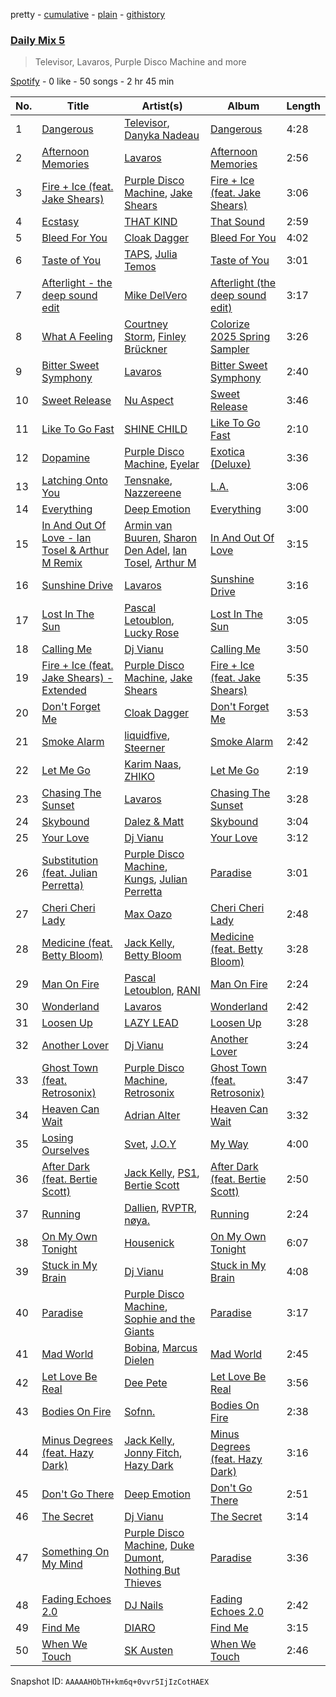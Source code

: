 pretty - [cumulative](/playlists/cumulative/37i9dQZF1E35783e1v1tLq.md) - [plain](/playlists/plain/37i9dQZF1E35783e1v1tLq) - [githistory](https://github.githistory.xyz/mdn522/spotify-playlist-archive/blob/main/playlists/plain/37i9dQZF1E35783e1v1tLq)

### [Daily Mix 5](https://open.spotify.com/playlist/37i9dQZF1E35783e1v1tLq)

> Televisor, Lavaros, Purple Disco Machine and more

[Spotify](https://open.spotify.com/user/spotify) - 0 like - 50 songs - 2 hr 45 min

| No. | Title | Artist(s) | Album | Length |
|---|---|---|---|---|
| 1 | [Dangerous](https://open.spotify.com/track/31I7IqAX8zBTqcKAOcQvuo) | [Televisor](https://open.spotify.com/artist/5h4HpujvLoTaqy2tkrs2DC), [Danyka Nadeau](https://open.spotify.com/artist/1bZhxzq9mhYkPf0wdxGko9) | [Dangerous](https://open.spotify.com/album/6i8dJoVXOwO93AAQ8t9nBy) | 4:28 |
| 2 | [Afternoon Memories](https://open.spotify.com/track/54qecgMjEvAQm0NoShlxHc) | [Lavaros](https://open.spotify.com/artist/56QnFN63OBCffhsKBcm78z) | [Afternoon Memories](https://open.spotify.com/album/0Z0QbTPVBRGCuTLjPsxuJx) | 2:56 |
| 3 | [Fire + Ice \(feat\. Jake Shears\)](https://open.spotify.com/track/54F4Vou1VXstyMzc2TcWGL) | [Purple Disco Machine](https://open.spotify.com/artist/2WBJQGf1bT1kxuoqziH5g4), [Jake Shears](https://open.spotify.com/artist/6prqlx3RqGdTYsXANXDCR1) | [Fire + Ice \(feat\. Jake Shears\)](https://open.spotify.com/album/6KuvTJQIhJSw4D0umoSnV1) | 3:06 |
| 4 | [Ecstasy](https://open.spotify.com/track/2K1WjqzeMlnQ412x7msDEf) | [THAT KIND](https://open.spotify.com/artist/4zxtCQ4mwZH38FVCSbpqlZ) | [That Sound](https://open.spotify.com/album/7tSONoRtPDEB6kZBeEEz0R) | 2:59 |
| 5 | [Bleed For You](https://open.spotify.com/track/5ZnhD8knCKyMRsH4EdMtck) | [Cloak Dagger](https://open.spotify.com/artist/7AAvvLkF2NLJANSmbDUfuX) | [Bleed For You](https://open.spotify.com/album/76BMmylYCMu0bgODDGUbTE) | 4:02 |
| 6 | [Taste of You](https://open.spotify.com/track/3zRjYB4Nd0ou1Sy5xR5ZgV) | [TAPS](https://open.spotify.com/artist/5QrxDmLYwnp8YopBdNlwG3), [Julia Temos](https://open.spotify.com/artist/4sUiTGTyvwqW4SVx4urOac) | [Taste of You](https://open.spotify.com/album/2KSMy7VUfYyy7sGStP5hi4) | 3:01 |
| 7 | [Afterlight \- the deep sound edit](https://open.spotify.com/track/3vHsHBBUgqz6ibw6hJEWUS) | [Mike DelVero](https://open.spotify.com/artist/3H4P9PZ9R8SL3KUcUl3bK3) | [Afterlight \(the deep sound edit\)](https://open.spotify.com/album/7C3WFFpb1E7GznkrTsSfqp) | 3:17 |
| 8 | [What A Feeling](https://open.spotify.com/track/4MqY1JHLLfI0V62iZ3MDNa) | [Courtney Storm](https://open.spotify.com/artist/6zd0ClAbzCmZ9qReLzekUV), [Finley Brückner](https://open.spotify.com/artist/5uKGAkqfrnsEV2sgPYvlb0) | [Colorize 2025 Spring Sampler](https://open.spotify.com/album/76pZhLeFjeLzer3jAul94N) | 3:26 |
| 9 | [Bitter Sweet Symphony](https://open.spotify.com/track/7KAdFPQFcNVklfV8Ekt4GL) | [Lavaros](https://open.spotify.com/artist/56QnFN63OBCffhsKBcm78z) | [Bitter Sweet Symphony](https://open.spotify.com/album/2fO8PGb6h57rDMyY2a0pT4) | 2:40 |
| 10 | [Sweet Release](https://open.spotify.com/track/0C6Sbwuo42ebcvGWeWCSEq) | [Nu Aspect](https://open.spotify.com/artist/4NhRml5ZOfNaYJAHUE0XwT) | [Sweet Release](https://open.spotify.com/album/4zTXYBo17dUAANAVmiJLtO) | 3:46 |
| 11 | [Like To Go Fast](https://open.spotify.com/track/0J8V24T1hRDQ7IS2zEFw4G) | [SHINE CHILD](https://open.spotify.com/artist/4SCEvku4atfpiyK28G2uGX) | [Like To Go Fast](https://open.spotify.com/album/2YKIvwgstdwpd4mrE0A94w) | 2:10 |
| 12 | [Dopamine](https://open.spotify.com/track/3x4HQL358aI7js8F43mN7S) | [Purple Disco Machine](https://open.spotify.com/artist/2WBJQGf1bT1kxuoqziH5g4), [Eyelar](https://open.spotify.com/artist/3u4qXYRgHgU7YtjZt9sduX) | [Exotica \(Deluxe\)](https://open.spotify.com/album/4lPKHjh6OjSKP4SsIxXIsv) | 3:36 |
| 13 | [Latching Onto You](https://open.spotify.com/track/2Eo5TuDu2fPROZ3ro7hvNd) | [Tensnake](https://open.spotify.com/artist/75nC6MXUalYZSOd7OfNkwq), [Nazzereene](https://open.spotify.com/artist/3juwo4sTF5okJNvCfQpArZ) | [L.A.](https://open.spotify.com/album/3IoL5TIdSTdVrZTPZ6OjVM) | 3:06 |
| 14 | [Everything](https://open.spotify.com/track/2jTb27ORGUVTBJqLRNp8h9) | [Deep Emotion](https://open.spotify.com/artist/7b94cJ9Zrt1O5MXXsbmvLe) | [Everything](https://open.spotify.com/album/25V6A0xYnCJWppZMjZsXwc) | 3:00 |
| 15 | [In And Out Of Love \- Ian Tosel & Arthur M Remix](https://open.spotify.com/track/0oDGWMZtNh7PLAq77vyCab) | [Armin van Buuren](https://open.spotify.com/artist/0SfsnGyD8FpIN4U4WCkBZ5), [Sharon Den Adel](https://open.spotify.com/artist/2GST08xzn3dJilysjDhSmi), [Ian Tosel](https://open.spotify.com/artist/03GzpL2janHl0iKZcBZXse), [Arthur M](https://open.spotify.com/artist/35suEWtnNRmI0px9rJjXv9) | [In And Out Of Love](https://open.spotify.com/album/4e2QetRWqlrP3POEmixCza) | 3:15 |
| 16 | [Sunshine Drive](https://open.spotify.com/track/1oiuAcQyot7TgBUZSzNDOO) | [Lavaros](https://open.spotify.com/artist/56QnFN63OBCffhsKBcm78z) | [Sunshine Drive](https://open.spotify.com/album/2WjSKmRFym679nh9a9yxpo) | 3:16 |
| 17 | [Lost In The Sun](https://open.spotify.com/track/2tKnIEdSmVJ4dRzU3mKUnT) | [Pascal Letoublon](https://open.spotify.com/artist/0oXTS2yHUnuji1R7kc9J9a), [Lucky Rose](https://open.spotify.com/artist/5ShkaitLUorYdZgJMqTF5E) | [Lost In The Sun](https://open.spotify.com/album/7G6gn0CNNrwVkTiyMFv53O) | 3:05 |
| 18 | [Calling Me](https://open.spotify.com/track/5DARmPn0gAcCbgalCf8086) | [Dj Vianu](https://open.spotify.com/artist/20UG9RJ4pMncdPXRgA8mrl) | [Calling Me](https://open.spotify.com/album/3YVVNEicTQ8wtXrUod1YCD) | 3:50 |
| 19 | [Fire + Ice \(feat\. Jake Shears\) \- Extended](https://open.spotify.com/track/6LH0C6zrtXpcLtv3EVROl5) | [Purple Disco Machine](https://open.spotify.com/artist/2WBJQGf1bT1kxuoqziH5g4), [Jake Shears](https://open.spotify.com/artist/6prqlx3RqGdTYsXANXDCR1) | [Fire + Ice \(feat\. Jake Shears\)](https://open.spotify.com/album/6KuvTJQIhJSw4D0umoSnV1) | 5:35 |
| 20 | [Don't Forget Me](https://open.spotify.com/track/6eMk63t0Y1z9l43Y6pCyiO) | [Cloak Dagger](https://open.spotify.com/artist/7AAvvLkF2NLJANSmbDUfuX) | [Don't Forget Me](https://open.spotify.com/album/3cYP2KfaxATWDGW6NGr9xH) | 3:53 |
| 21 | [Smoke Alarm](https://open.spotify.com/track/4rs6ZnMkkm0tDumyNInSai) | [liquidfive](https://open.spotify.com/artist/5N8lMhIyJ5Qtasb02tmK47), [Steerner](https://open.spotify.com/artist/1TMa2M8BSbJP1rqX83wALz) | [Smoke Alarm](https://open.spotify.com/album/1fa6usrAvGfRkyVSNdQXux) | 2:42 |
| 22 | [Let Me Go](https://open.spotify.com/track/4QdlsAswgRCaGoeEE20tse) | [Karim Naas](https://open.spotify.com/artist/0CtbEQRf5QgHb89JgCl95n), [ZHIKO](https://open.spotify.com/artist/0zr2hUrgdQC7g7v2fpd166) | [Let Me Go](https://open.spotify.com/album/41eeQUwNXoYxLzrMKZ3lhj) | 2:19 |
| 23 | [Chasing The Sunset](https://open.spotify.com/track/3JdJsTjgCZ2FsFahVbl2aF) | [Lavaros](https://open.spotify.com/artist/56QnFN63OBCffhsKBcm78z) | [Chasing The Sunset](https://open.spotify.com/album/1Suc6Nxi4TfG5NVR0wQZvQ) | 3:28 |
| 24 | [Skybound](https://open.spotify.com/track/3ywlqn1d8nmJT4uTeafD5N) | [Dalez & Matt](https://open.spotify.com/artist/5crrgY5IwsUE2SrmCuROV7) | [Skybound](https://open.spotify.com/album/3LjdSbCSOk4cjyZq30OucU) | 3:04 |
| 25 | [Your Love](https://open.spotify.com/track/7bk6DQZVHGzbweO3nX3Epr) | [Dj Vianu](https://open.spotify.com/artist/20UG9RJ4pMncdPXRgA8mrl) | [Your Love](https://open.spotify.com/album/7qVjLhdmC8AHgbOiixaDcZ) | 3:12 |
| 26 | [Substitution \(feat\. Julian Perretta\)](https://open.spotify.com/track/6BjG4NirMgJfC6QAvbfBNG) | [Purple Disco Machine](https://open.spotify.com/artist/2WBJQGf1bT1kxuoqziH5g4), [Kungs](https://open.spotify.com/artist/7keGfmQR4X5w0two1xKZ7d), [Julian Perretta](https://open.spotify.com/artist/2JLl6rSFWx9YuSPLcLhkAG) | [Paradise](https://open.spotify.com/album/1jWcipGHDLJ94RMB2XUhgK) | 3:01 |
| 27 | [Cheri Cheri Lady](https://open.spotify.com/track/6dHGS1EnyJ0nXLkjjJNV2b) | [Max Oazo](https://open.spotify.com/artist/5uNCgXcFgj0OyipmIk8ZUi) | [Cheri Cheri Lady](https://open.spotify.com/album/7H5u1If8qjrfs4g90pMUpe) | 2:48 |
| 28 | [Medicine \(feat\. Betty Bloom\)](https://open.spotify.com/track/5QpmOkxVbi63rY5a1VmyWj) | [Jack Kelly](https://open.spotify.com/artist/1qXQAJC0HsasWQhGI8P1QC), [Betty Bloom](https://open.spotify.com/artist/028AENVWICmqAiAj5xXncO) | [Medicine \(feat\. Betty Bloom\)](https://open.spotify.com/album/62MZQyThHHh3xs5gfXDOP7) | 3:28 |
| 29 | [Man On Fire](https://open.spotify.com/track/4OKkbosoXkfKYXxibXRmt5) | [Pascal Letoublon](https://open.spotify.com/artist/0oXTS2yHUnuji1R7kc9J9a), [RANI](https://open.spotify.com/artist/3SYnDj7btg9gFY7ps8m5d5) | [Man On Fire](https://open.spotify.com/album/77eJN6kno441IKlu6A0DcB) | 2:24 |
| 30 | [Wonderland](https://open.spotify.com/track/79tVB3JZAs2APwYokjg91d) | [Lavaros](https://open.spotify.com/artist/56QnFN63OBCffhsKBcm78z) | [Wonderland](https://open.spotify.com/album/7AlWrvoqjiOpKocMlznPNb) | 2:42 |
| 31 | [Loosen Up](https://open.spotify.com/track/3Pg9EfQ3GxzcaPGyliSlTo) | [LAZY LEAD](https://open.spotify.com/artist/5WryQbBpTV7ajbNnNS8qvm) | [Loosen Up](https://open.spotify.com/album/5TaOkLrqqkENVQUElAapqx) | 3:28 |
| 32 | [Another Lover](https://open.spotify.com/track/5Cfe9ooVWhv5Z0WOVOg72O) | [Dj Vianu](https://open.spotify.com/artist/20UG9RJ4pMncdPXRgA8mrl) | [Another Lover](https://open.spotify.com/album/3pAIop6Zy6YLzuAgqXH5oI) | 3:24 |
| 33 | [Ghost Town \(feat\. Retrosonix\)](https://open.spotify.com/track/0nhzNdW0JATIGNAYNMqLOS) | [Purple Disco Machine](https://open.spotify.com/artist/2WBJQGf1bT1kxuoqziH5g4), [Retrosonix](https://open.spotify.com/artist/7ozZtCyuxy8HQjCW7RYdEx) | [Ghost Town \(feat\. Retrosonix\)](https://open.spotify.com/album/6WvJMCdN8BN7DgrtEeupwh) | 3:47 |
| 34 | [Heaven Can Wait](https://open.spotify.com/track/04OafTXw4KTWEoWuRBe522) | [Adrian Alter](https://open.spotify.com/artist/0tXN4gJscItd7NW4EAgzla) | [Heaven Can Wait](https://open.spotify.com/album/523Ze7fswvMIQ6GxhWu7tv) | 3:32 |
| 35 | [Losing Ourselves](https://open.spotify.com/track/4lvoPhpTqW1QyZDRFNQgRk) | [Svet](https://open.spotify.com/artist/4tmP9ZUyjTRZgjCnooFUP6), [J.O.Y](https://open.spotify.com/artist/1oB65aeaC4Cql0h6VvX0mm) | [My Way](https://open.spotify.com/album/7GtiaMlG61w0De8ZSAEw4f) | 4:00 |
| 36 | [After Dark \(feat\. Bertie Scott\)](https://open.spotify.com/track/0sAqEw6rOWR9PnupTSr150) | [Jack Kelly](https://open.spotify.com/artist/1qXQAJC0HsasWQhGI8P1QC), [PS1](https://open.spotify.com/artist/7bZGP9ijvv55LOENT634Mj), [Bertie Scott](https://open.spotify.com/artist/2m0xNVRx1tAHY3pfNXt7Ro) | [After Dark \(feat\. Bertie Scott\)](https://open.spotify.com/album/0r6Vz7JvJ6bnKX0fe5R4Uv) | 2:50 |
| 37 | [Running](https://open.spotify.com/track/0jklS76hKfMUIUuhlMoke2) | [Dallien](https://open.spotify.com/artist/3iAbOn3r0bXmmxyQYBxVHJ), [RVPTR](https://open.spotify.com/artist/48fFW9rHg6jYYbPPnI1Ye4), [nøya.](https://open.spotify.com/artist/7uQIdGvojsQWSphx9QHNYD) | [Running](https://open.spotify.com/album/3QGBIxkCLXi5Xc2qg8nc9x) | 2:24 |
| 38 | [On My Own Tonight](https://open.spotify.com/track/6rI8lEjWZ2iKVSsPfvaVyX) | [Housenick](https://open.spotify.com/artist/0c0nrn7dmEqf6X7m0j5R6a) | [On My Own Tonight](https://open.spotify.com/album/2x17pKmv6HZfxMVzYMtkAR) | 6:07 |
| 39 | [Stuck in My Brain](https://open.spotify.com/track/3F2Nam3OUivYWuIN4r5a94) | [Dj Vianu](https://open.spotify.com/artist/20UG9RJ4pMncdPXRgA8mrl) | [Stuck in My Brain](https://open.spotify.com/album/0Kc11fXgURgz23lYfiE0PB) | 4:08 |
| 40 | [Paradise](https://open.spotify.com/track/2Cut0uU12eG1uiylWrhZXF) | [Purple Disco Machine](https://open.spotify.com/artist/2WBJQGf1bT1kxuoqziH5g4), [Sophie and the Giants](https://open.spotify.com/artist/4FrXHrpbDLNyO3pbVv8RmF) | [Paradise](https://open.spotify.com/album/1jWcipGHDLJ94RMB2XUhgK) | 3:17 |
| 41 | [Mad World](https://open.spotify.com/track/0VyvVvStOTO0CMyTfXoACS) | [Bobina](https://open.spotify.com/artist/7H63wD8xWXAKdYVjZmE90B), [Marcus Dielen](https://open.spotify.com/artist/6CdKtUZaUEJiEipQ9UN9ko) | [Mad World](https://open.spotify.com/album/0wzBNgGKCLv6pMVaYRJKmm) | 2:45 |
| 42 | [Let Love Be Real](https://open.spotify.com/track/2JS0St6lhBYQzzsj2rK3Hg) | [Dee Pete](https://open.spotify.com/artist/6IjtiRehD1J3dJ84QFrBNF) | [Let Love Be Real](https://open.spotify.com/album/3f1QndHY6wyGPDcap8SIp7) | 3:56 |
| 43 | [Bodies On Fire](https://open.spotify.com/track/55v1HwgXHl1dymKp6dLN66) | [Sofnn.](https://open.spotify.com/artist/74cfytXyTcYRNjSTmfGJC7) | [Bodies On Fire](https://open.spotify.com/album/7cxQrDLW71VD3cP1bWPzhn) | 2:38 |
| 44 | [Minus Degrees \(feat\. Hazy Dark\)](https://open.spotify.com/track/6umTbhbaxf4N8cJ2QF0mmp) | [Jack Kelly](https://open.spotify.com/artist/1qXQAJC0HsasWQhGI8P1QC), [Jonny Fitch](https://open.spotify.com/artist/2AlBluK3C2jvShnm7j2zqF), [Hazy Dark](https://open.spotify.com/artist/1Qh7Wf2TpruL25A4nHGKyq) | [Minus Degrees \(feat\. Hazy Dark\)](https://open.spotify.com/album/0LkMuO1r9hxQbUsA0ax3rD) | 3:16 |
| 45 | [Don't Go There](https://open.spotify.com/track/09wLTg1pEgwoxiFcPe0bnF) | [Deep Emotion](https://open.spotify.com/artist/7b94cJ9Zrt1O5MXXsbmvLe) | [Don't Go There](https://open.spotify.com/album/7kFOb0HdaVKcWdmLbQHNWi) | 2:51 |
| 46 | [The Secret](https://open.spotify.com/track/4zFFsW6qfRLMoYxxLzFW1p) | [Dj Vianu](https://open.spotify.com/artist/20UG9RJ4pMncdPXRgA8mrl) | [The Secret](https://open.spotify.com/album/26oJWZ0u7XtRRyQyYuLtkS) | 3:14 |
| 47 | [Something On My Mind](https://open.spotify.com/track/2YSObdVwb6sWJh0cFMYKqF) | [Purple Disco Machine](https://open.spotify.com/artist/2WBJQGf1bT1kxuoqziH5g4), [Duke Dumont](https://open.spotify.com/artist/61lyPtntblHJvA7FMMhi7E), [Nothing But Thieves](https://open.spotify.com/artist/1kDGbuxWknIKx4FlgWxiSp) | [Paradise](https://open.spotify.com/album/1jWcipGHDLJ94RMB2XUhgK) | 3:36 |
| 48 | [Fading Echoes 2.0](https://open.spotify.com/track/4YE4l4ZjZNGdiQlY6Wf4hw) | [DJ Nails](https://open.spotify.com/artist/47bS623MlaJHiv2fvCzyUT) | [Fading Echoes 2.0](https://open.spotify.com/album/1k70iSzECNBo8S2BuUdMgY) | 2:42 |
| 49 | [Find Me](https://open.spotify.com/track/1cyYztnGMmWF9bdMkQIQ0R) | [DIARO](https://open.spotify.com/artist/5HkroJcMbAfGDTSYxCsN0r) | [Find Me](https://open.spotify.com/album/4Dk38Jgy19wX0G77JUbzgZ) | 3:15 |
| 50 | [When We Touch](https://open.spotify.com/track/71XHzCMQOwa5AVcqKjNdQX) | [SK Austen](https://open.spotify.com/artist/0uaPCvgamBheixG4jzPE2l) | [When We Touch](https://open.spotify.com/album/08RxX47bJMi10Jek50yDd8) | 2:46 |

Snapshot ID: `AAAAAHObTH+km6q+0vvr5IjIzCotHAEX`
